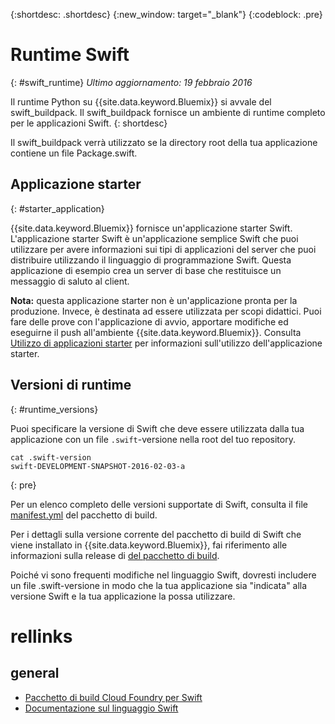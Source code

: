 {:shortdesc: .shortdesc}
{:new_window: target="_blank"}
{:codeblock: .pre}


# Runtime Swift
{: #swift_runtime}
*Ultimo aggiornamento: 19 febbraio 2016*

Il runtime Python su {{site.data.keyword.Bluemix}} si avvale del swift_buildpack.
Il swift_buildpack fornisce un ambiente di runtime completo per le applicazioni Swift.
{: shortdesc}

Il swift_buildpack verrà utilizzato se la directory root della tua applicazione contiene un file Package.swift.

## Applicazione starter
{: #starter_application}

{{site.data.keyword.Bluemix}} fornisce un'applicazione starter Swift.  L'applicazione starter Swift è un'applicazione semplice Swift che puoi utilizzare per avere informazioni sui tipi di applicazioni del server che puoi distribuire utilizzando il linguaggio di programmazione Swift. Questa applicazione di esempio crea un server di base che restituisce un messaggio di saluto al client.  

**Nota:** questa applicazione starter non è un'applicazione pronta per la produzione.  Invece, è destinata ad essere utilizzata per scopi didattici.  Puoi fare delle prove con l'applicazione di avvio, apportare modifiche ed eseguirne il push all'ambiente {{site.data.keyword.Bluemix}}.  Consulta [Utilizzo di applicazioni starter](../../cfapps/starter_app_usage.html) per informazioni sull'utilizzo dell'applicazione starter.

## Versioni di runtime
{: #runtime_versions}

Puoi specificare la versione di Swift che deve essere utilizzata dalla tua applicazione con un file `.swift`-versione nella root del tuo repository.

```
cat .swift-version
swift-DEVELOPMENT-SNAPSHOT-2016-02-03-a
```
{: pre}

Per un elenco completo delle versioni supportate di Swift, consulta il file [manifest.yml](https://github.com/cloudfoundry-community/swift-buildpack/blob/master/manifest.yml) del pacchetto di build.

Per i dettagli sulla versione corrente del pacchetto di build di Swift che viene installato in {{site.data.keyword.Bluemix}}, fai riferimento alle informazioni sulla release di [ del pacchetto di build](https://github.com/cloudfoundry-community/swift-buildpack/releases/tag/v1.0.3).

Poiché vi sono frequenti modifiche nel linguaggio Swift, dovresti includere un file .swift-versione in modo che la tua applicazione sia "indicata" alla versione Swift e la tua applicazione la possa utilizzare.

# rellinks
## general
* [Pacchetto di build Cloud Foundry per Swift](https://github.com/cloudfoundry-community/swift-buildpack)
* [Documentazione sul linguaggio Swift](https://swift.org/)
